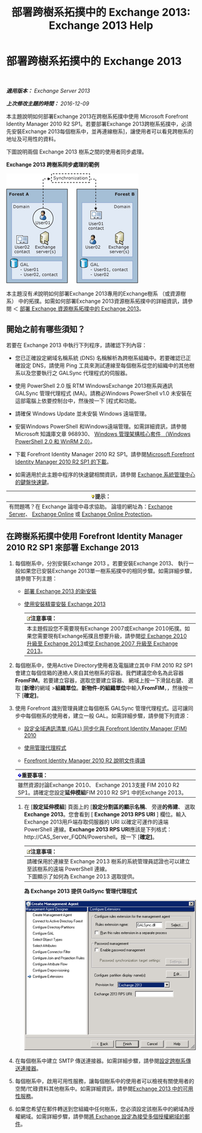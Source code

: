 ﻿---
title: '部署跨樹系拓撲中的 Exchange 2013: Exchange 2013 Help'
TOCTitle: 部署跨樹系拓撲中的 Exchange 2013
ms:assetid: 65be650f-d435-4f60-9ff0-5cb88a726abb
ms:mtpsurl: https://technet.microsoft.com/zh-tw/library/Aa998597(v=EXCHG.150)
ms:contentKeyID: 51409188
ms.date: 05/21/2018
mtps_version: v=EXCHG.150
ms.translationtype: MT
---

# 部署跨樹系拓撲中的 Exchange 2013

 

_**適用版本：** Exchange Server 2013_

_**上次修改主題的時間：** 2016-12-09_

本主題說明如何部署Exchange 2013在跨樹系拓撲中使用 Microsoft Forefront Identity Manager 2010 R2 SP1。若要部署Exchange 2013跨樹系拓撲中，必須先安裝Exchange 2013每個樹系中，並再連線樹系\]，讓使用者可以看見跨樹系的地址及可用性的資料。

下圖說明兩個 Exchange 2013 樹系之間的使用者同步處理。

**Exchange 2013 跨樹系同步處理的範例**

![Exchange 2010 多重樹系範例](images/Aa998597.df0ba5dd-cb96-4542-98bd-2a425defe317(EXCHG.150).gif "Exchange 2010 多重樹系範例")

本主題沒有*未*說明如何部署Exchange 2013專用的Exchange樹系 （或資源樹系） 中的拓撲。如需如何部署Exchange 2013資源樹系拓撲中的詳細資訊，請參閱 ＜ [部署 Exchange 資源樹系拓撲中的 Exchange 2013](deploy-exchange-2013-in-an-exchange-resource-forest-topology-exchange-2013-help.md)。

## 開始之前有哪些須知？

若要在 Exchange 2013 中執行下列程序，請確認下列內容：

  - 您已正確設定網域名稱系統 (DNS) 名稱解析為跨樹系組織中。若要確認已正確設定 DNS，請使用 Ping 工具來測試連線至每個樹系從您的組織中的其他樹系以及您要執行之 GALSync 代理程式的伺服器。

  - 使用 PowerShell 2.0 版 RTM WindowsExchange 2013樹系與通訊 GALSync 管理代理程式 (MA)。請務必Windows PowerShell v1.0 未安裝在這部電腦上依要控制台中，然後按一下 \[程式和功能。

  - 請確保 Windows Update 並未安裝 Windows 遠端管理。

  - 安裝Windows PowerShell 和Windows遠端管理。如需詳細資訊，請參閱 Microsoft 知識庫文章 968930、 [Windows 管理架構核心套件 （Windows PowerShell 2.0 和 WinRM 2.0）](http://go.microsoft.com/fwlink/p/?linkid=3052&kbid=968930)。

  - 下載 Forefront Identity Manager 2010 R2 SP1。請參閱[Microsoft Forefront Identity Manager 2010 R2 SP1 的下載](https://go.microsoft.com/fwlink/p/?linkid=279868)。

  - 如需適用於此主題中程序的快速鍵相關資訊，請參閱 [Exchange 系統管理中心的鍵盤快速鍵](keyboard-shortcuts-in-the-exchange-admin-center-exchange-online-protection-help.md)。

<table>
<thead>
<tr class="header">
<th><img src="images/Bb124558.tip(EXCHG.150).gif" title="提示" alt="提示" />提示：</th>
</tr>
</thead>
<tbody>
<tr class="odd">
<td>有問題嗎？在 Exchange 論壇中尋求協助。 論壇的網址為：<a href="https://go.microsoft.com/fwlink/p/?linkid=60612">Exchange Server</a>、 <a href="https://go.microsoft.com/fwlink/p/?linkid=267542">Exchange Online</a> 或 <a href="https://go.microsoft.com/fwlink/p/?linkid=285351">Exchange Online Protection</a>。</td>
</tr>
</tbody>
</table>


## 在跨樹系拓撲中使用 Forefront Identity Manager 2010 R2 SP1 來部署 Exchange 2013

1.  每個樹系中，分別安裝Exchange 2013 。若要安裝Exchange 2013、 執行一般如果您已安裝Exchange 2013單一樹系拓撲中的相同步驟。如需詳細步驟，請參閱下列主題：
    
      - [部署 Exchange 2013 的新安裝](deploy-a-new-installation-of-exchange-2013-exchange-2013-help.md)
    
      - [使用安裝精靈安裝 Exchange 2013](install-exchange-2013-using-the-setup-wizard-exchange-2013-help.md)
        
        <table>
        <thead>
        <tr class="header">
        <th><img src="images/Bb124558.note(EXCHG.150).gif" title="注意事項" alt="注意事項" />注意事項：</th>
        </tr>
        </thead>
        <tbody>
        <tr class="odd">
        <td>本主題假設您不需要現有Exchange 2007或Exchange 2010拓撲。如果您需要現有Exchange拓撲且想要升級，請參閱<a href="upgrade-from-exchange-2010-to-exchange-2013-exchange-2013-help.md">從 Exchange 2010 升級至 Exchange 2013</a>或<a href="upgrade-from-exchange-2007-to-exchange-2013-exchange-2013-help.md">從 Exchange 2007 升級至 Exchange 2013</a>。</td>
        </tr>
        </tbody>
        </table>


2.  每個樹系中，使用Active Directory使用者及電腦建立其中 FIM 2010 R2 SP1 會建立每個信箱的連絡人來自其他樹系的容器。我們建議您命名為此容器**FromFIM**。若要建立容器，選取您要建立容器、 網域上按一下滑鼠右鍵、 選取 \[**新增**的網域 \>**組織單位**。**新物件-的組織單位**中輸入**FromFIM**，，然後按一下 \[**確定\]**。

3.  使用 Forefront 識別管理員建立每個樹系 GALSync 管理代理程式。這可讓同步中每個樹系的使用者，建立一般 GAL。如需詳細步驟，請參閱下列資源：
    
      - [設定全域通訊清單 (GAL) 同步化與 Forefront Identity Manager (FIM) 2010](https://go.microsoft.com/fwlink/p/?linkid=279869)
    
      - [使用管理代理程式](https://go.microsoft.com/fwlink/p/?linkid=279870)
    
      - [Forefront Identity Manager 2010 R2 說明文件導讀](https://go.microsoft.com/fwlink/p/?linkid=279871)
    
    <table>
    <thead>
    <tr class="header">
    <th><img src="images/Bb124558.important(EXCHG.150).gif" title="重要事項" alt="重要事項" />重要事項：</th>
    </tr>
    </thead>
    <tbody>
    <tr class="odd">
    <td>雖然資源討論Exchange 2010、 Exchange 2013支援 FIM 2010 R2 SP1。請確定您設定<strong>延伸模組</strong>FIM 2010 R2 SP1 中的Exchange 2013。</td>
    </tr>
    </tbody>
    </table>
    
    1.  在 \[**設定延伸模組**\] 頁面上的 \[**設定分割區的顯示名稱**、 旁邊**的佈建**、 選取**Exchange 2013**。您會看到 \[ **Exchange 2013 RPS URI** \] 欄位。輸入Exchange 2013用戶端存取伺服器的 URI 以確定可運作的遠端 PowerShell 連線。**Exchange 2013 RPS URI**應該是下列格式： http://CAS\_Server\_FQDN/Powershell。按一下 \[**確定\]**。
        
        <table>
        <thead>
        <tr class="header">
        <th><img src="images/Bb124558.note(EXCHG.150).gif" title="注意事項" alt="注意事項" />注意事項：</th>
        </tr>
        </thead>
        <tbody>
        <tr class="odd">
        <td>請確保用於連線至 Exchange 2013 樹系的系統管理員認證也可以建立至該樹系的遠端 PowerShell 連線。<br />
        下圖顯示了如何為 Exchange 2013 選取提供。</td>
        </tr>
        </tbody>
        </table>
        
        **為 Exchange 2013 提供 GalSync 管理代理程式**
        
        ![管理代理程式 Exchange 2010 佈建](images/Aa998597.8f403cda-e5e4-4edf-887f-c1ed46cee3f5(EXCHG.150).gif "管理代理程式 Exchange 2010 佈建")  

4.  在每個樹系中建立 SMTP 傳送連接器。如需詳細步驟，請參閱[設定跨樹系傳送連接器](configure-a-cross-forest-send-connector-exchange-2013-help.md)。

5.  每個樹系中，啟用可用性服務，讓每個樹系中的使用者可以檢視有關使用者的空閒/忙碌資料其他樹系中。如需詳細資訊，請參閱[Exchange 2013 中的可用性服務](availability-service-in-exchange-2013-exchange-2013-help.md)。

6.  如果您希望在郵件轉送到您組織中任何樹系，您必須設定該樹系中的網域為授權網域。如需詳細步驟，請參閱[將 Exchange 設定為接受多個授權網域的郵件](configure-exchange-to-accept-mail-for-multiple-authoritative-domains-exchange-2013-help.md)。

